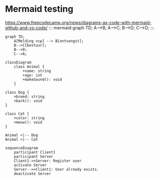 # Mermaid testing
https://www.freecodecamp.org/news/diagrams-as-code-with-mermaid-github-and-vs-code/
::: mermaid
graph TD;
    A-->B;
    A-->C;
    B-->D;
    C-->D;
:::

```mermaid
graph TD;
    A[Melding vcp] --> B[ontvangst];
    B-->C[bestuur];
    B-->D;
    C-->A;
```

```mermaid
classDiagram
    class Animal {
        +name: string
        +age: int
        +makeSound(): void
    }

class Dog {
    +breed: string
    +bark(): void
}

class Cat {
    +color: string
    +meow(): void
}

Animal <|-- Dog
Animal <|-- Cat
```

```mermaid
sequenceDiagram
    participant Client1
    participant Server
    Client1->>Server: Register user
    activate Server
    Server-->>Client1: User already exists.
    deactivate Server
```
